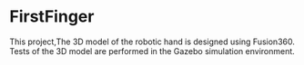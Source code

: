 # FirstFinger
This project,The 3D model of the robotic hand is designed using Fusion360. Tests of the 3D model are performed in the Gazebo simulation environment.

